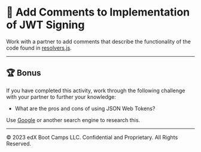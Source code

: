 # 📐 Add Comments to Implementation of JWT Signing

Work with a partner to add comments that describe the functionality of the code found in [resolvers.js](./Unsolved/schemas/resolvers.js).

---

## 🏆 Bonus

If you have completed this activity, work through the following challenge with your partner to further your knowledge:

* What are the pros and cons of using JSON Web Tokens?

Use [Google](https://www.google.com) or another search engine to research this.

---
© 2023 edX Boot Camps LLC. Confidential and Proprietary. All Rights Reserved.

